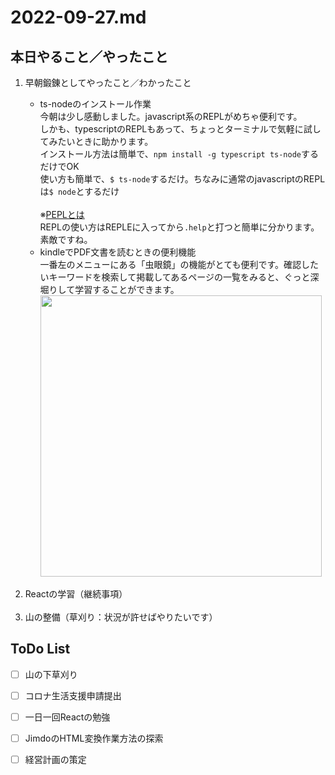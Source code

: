 # 2022-09-27.md
## 本日やること／やったこと
<ol>
  <li>早朝鍛錬としてやったこと／わかったこと</li>
  <ul>
    <li>ts-nodeのインストール作業</li>
    今朝は少し感動しました。javascript系のREPLがめちゃ便利です。  <br>
    しかも、typescriptのREPLもあって、ちょっとターミナルで気軽に試してみたいときに助かります。  <br>
    インストール方法は簡単で、<code>npm install -g typescript ts-node</code>するだけでOK <br>
    使い方も簡単で、<code>$ ts-node</code>するだけ。ちなみに通常のjavascriptのREPLは<code>$ node</code>とするだけ<br>
    <br>※<a href="https://ja.wikipedia.org/wiki/REPL">PEPLとは</a><br>
    REPLの使い方はREPLEに入ってから<code>.help</code>と打つと簡単に分かります。素敵ですね。<br>
    <li>kindleでPDF文書を読むときの便利機能</li>
    一番左のメニューにある「虫眼鏡」の機能がとても便利です。確認したいキーワードを検索して掲載してあるページの一覧をみると、ぐっと深堀りして学習することができます。<br>
    <img width="450" src="https://i.imgur.com/l2rIsUj.png"><br>
  </ul>
  <br><li>Reactの学習（継続事項）</li>
  <br><li>山の整備（草刈り：状況が許せばやりたいです）</li>
</ol>
    

## ToDo List

  - [ ] 山の下草刈り
  - [ ] コロナ生活支援申請提出
  - [ ] 一日一回Reactの勉強
  - [ ] JimdoのHTML変換作業方法の探索
  - [ ] 経営計画の策定

